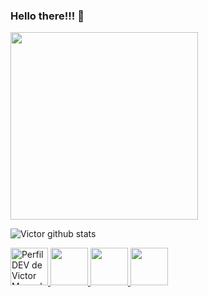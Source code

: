 ### Hello there!!! 👋
<img src="https://media1.tenor.com/images/3ad78457ce76be8ff1b3392382d49a70/tenor.gif" height="300"
width="300">

![Victor github stats](https://github-readme-stats.vercel.app/api?username=Victormbg&hide=commits,prs,issues)

<a href="https://dev.to/victormbg">
<img
src="https://d2fltix0v2e0sb.cloudfront.net/dev-badge.svg"
alt="Perfil DEV de Victor Manuel de Barros Garcia"
height="60"
width="60"
/>
</a>

<a href="https://www.linkedin.com/in/victor-manuel-373482164/">
<img
src="https://image.flaticon.com/icons/png/512/174/174857.png"
height="60"
width="60"
/>
</a>
<a href="https://web.facebook.com/victor.manuel.134">
<img
src="https://imagepng.org/wp-content/uploads/2017/09/facebook-icone-icon-1.png"
height="60"
width="60"
/>
</a>
<a href="https://github.com/Victormbg">
<img
src="https://img2.gratispng.com/20180716/tza/kisspng-github-computer-icons-clip-art-gits-5b4d20ab1f4131.145288281531781291128.jpg"
height="60"
width="60"
/>
</a>
